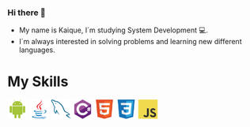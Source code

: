 ### Hi there 👋
- My name is Kaique, I´m studying System Development :computer:.
- I´m always interested in solving problems and learning new different languages. 

# My Skills
<img src = "https://raw.githubusercontent.com/devicons/devicon/master/icons/android/android-original.svg" alt="rails" width="40" height="40" style="max-width:100%;"></img>
<img src = "https://raw.githubusercontent.com/devicons/devicon/master/icons/java/java-original.svg" alt="rails" width="40" height="40" style="max-width:100%;"></img>
<img src = "https://raw.githubusercontent.com/devicons/devicon/master/icons/mysql/mysql-original.svg" alt="rails" width="40" height="40" style="max-width:100%;"></img>
<img src = "https://raw.githubusercontent.com/devicons/devicon/master/icons/csharp/csharp-original.svg" alt="rails" width="40" height="40" style="max-width:100%;"></img>
<img src = "https://raw.githubusercontent.com/devicons/devicon/master/icons/html5/html5-original.svg" alt="rails" width="40" height="40" style="max-width:100%;"></img>
<img src = "https://raw.githubusercontent.com/devicons/devicon/master/icons/css3/css3-original.svg" alt="rails" width="40" height="40" style="max-width:100%;"></img>
<img src = "https://raw.githubusercontent.com/devicons/devicon/master/icons/javascript/javascript-original.svg" alt="rails" width="40" height="40" style="max-width:100%;"></img>

<!--
**KaiqueDultra/KaiqueDultra** is a ✨ _special_ ✨ repository because its `README.md` (this file) appears on your GitHub profile.

Here are some ideas to get you started:

- 🔭 I’m currently working on ...
- 🌱 I’m currently learning ...
- 👯 I’m looking to collaborate on ...
- 🤔 I’m looking for help with ...
- 💬 Ask me about ...
- 📫 How to reach me: ...
- 😄 Pronouns: ...
- ⚡ Fun fact: ...
-->
